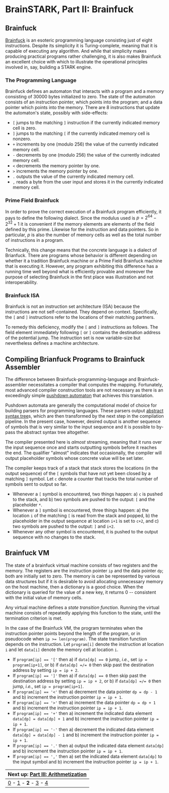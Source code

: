 # BrainSTARK, Part II: Brainfuck

## Brainfuck

[Brainfuck](https://en.wikipedia.org/wiki/Brainfuck) is an esoteric programming language consisting just of eight instructions. Despite its simplicity it is Turing-complete, meaning that it is capable of executing any algorithm. And while that simplicity makes producing practical programs rather challenging, it is also makes Brainfuck an excellent choice with which to illustrate the operational principles involved in, say, building a STARK engine.

### The Programming Language

Brainfuck defines an automaton that interacts with a program and a memory consisting of 30000 bytes initialized to zero. The state of the automaton consists of an instruction pointer, which points into the program; and a data pointer which points into the memory. There are 8 instructions that update the automaton's state, possibly with side-effects:
 - `[` jumps to the matching `]` instruction if the currently indicated memory cell is zero.
 - `]` jumps to the matching `[` if the currently indicated memory cell is nonzero.
 - `+` increments by one (modulo 256) the value of the currently indicated memory cell.
 - `-` decrements by one (modulo 256) the value of the currently indicated memory cell.
 - `<` decrements the memory pointer by one.
 - `>` increments the memory pointer by one.
 - `.` outputs the value of the currently indicated memory cell.
 - `,` reads a byte from the user input and stores it in the currently indicated memory cell.

### Prime Field Brainfuck

In order to prove the correct execution of a Brainfuck program efficiently, it pays to define the following dialect. Since the modulus used is $p = 2^{64} - 2^{32} + 1$ it is convenient if the memory elements are elements of the field defined by this prime. Likewise for the instruction and data pointers. So in particular, $p$ is also the number of memory cells as well as the total number of instructions in a program.

Technically, this change means that the concrete language is a dialect of Brianfuck. There are programs whose behavior is different depending on whether it a tradition Brainfuck machine or a Prime Field Brainfuck machine that is executing it. However, any program exhibiting this difference has a running time well beyond what is efficiently provable and moreover the purpose of selecting Brainfuck in the first place was illustration and not interoperability.

### Brainfuck ISA

Brainfuck is not an instruction set architecture (ISA) because the instructions are not self-contained. They depend on context. Specifically, the `[` and `]` instructions refer to the locations of their matching partners.

To remedy this deficiency, modify the `[` and `]` instructions as follows. The field element immediately following `[` or `]` contains the destination address of the potential jump. The instruction set is now variable-size but nevertheless defines a machine architecture.

## Compiling Brianfuck Programs to Brainfuck Assembler

The difference between Brainfuck-programming-language and Brainfuck-assembler necessitates a compiler that computes the mapping. Fortunately, most advanced compiler construction tools are not necessary as there is an exceedingly simple [pushdown automaton](https://en.wikipedia.org/wiki/Pushdown_automaton) that achieves this translation.

Pushdown automata are generally the computational model of choice for building parsers for programming languages. These parsers output [abstract syntax tree](https://en.wikipedia.org/wiki/Abstract_syntax_tree)s, which are then transformed by the next step in the compilation pipeline. In the present case, however, desired output is another sequence of symbols that is very similar to the input sequence and it is possible to by-pass the abstract syntax tree altogether.

The compiler presented here is *almost* streaming, meaning that it runs over the input sequence once and starts outputting symbols before it reaches the end. The qualifier "almost" indicates that occasionally, the compiler will output placeholder symbols whose concrete value will be set later. 

The compiler keeps track of a stack that stack stores the locations (in the output sequence) of the `[` symbols that have not yet been closed by a matching `]` symbol. Let `c` denote a counter that tracks the total number of symbols sent to output so far. 
 - Whenever a `[` symbol is encountered, two things happen: a) `c` is pushed to the stack, and b) two symbols are pushed to the output: `[` and the placeholder `*`.
 - Whenever a `]` symbol is encountered, three things happen: a) the location `i` of the matching `[` is read from the stack and popped, b) the placeholder in the output sequence at location `i+1` is set to `c+2`, and c) two symbols are pushed to the output: `]` and `i+2`.
 - Whenever any other symbol is encountered, it is pushed to the output sequence with no changes to the stack.

## Brainfuck VM

The state of a brainfuck virtual machine consists of two registers and the memory. The registers are the instruction pointer `ip` and the data pointer `dp`; both are initially set to zero. The memory is can be represented by various data structures but if it is desirable to avoid allocating unnecessary memory on the host machine, then a dictionary is a good choice. When the dictionary is queried for the value of a new key, it returns 0 -- consistent with the initial value of memory cells.

Any virtual machine defines a *state transition function*. Running the virtual machine consists of repeatedly applying this function to the state, until the termination criterion is met.

In the case of the Brainfuck VM, the program terminates when the instruction pointer points beyond the length of the program, or in pseudocode when `ip >= len(program)`. The state transition function depends on the instruction. Let `program[i]` denote the instruction at location `i` and let `data[i]` denote the memory cell at location `i`.
 - If `program[ip] == '['` then a) if `data[dp] == 0` jump, *i.e.*, set `ip = program[ip+1]`, or b) if `data[dp] =/= 0` then skip past the destination address by setting `ip = ip + 2`.
 - If `program[ip] == ']'` then a) if `data[dp] == 0` then skip past the destination address by setting `ip = ip + 2`, or b) if `data[dp] =/= 0` then jump, *i.e.*, set `ip = program[ip+1]`.
 - If `program[ip] == '<'` then a) decrement the data pointer `dp = dp - 1` and b) increment the instruction pointer `ip = ip + 1`.
 - If `program[ip] == '>'` then a) increment the data pointer `dp = dp + 1` and b) increment the instruction pointer `ip = ip + 1`.
 - If `program[ip] == '+'` then a) increment the indicated data element `data[dp] = data[dp] + 1` and b) increment the instruction pointer `ip = ip + 1`.
 - If `program[ip] == '-'` then a) decrement the indicated data element `data[dp] = data[dp] - 1` and b) increment the instruction pointer `ip = ip + 1`.
 - If `program[ip] == '.'` then a) output the indicated data element `data[dp]` and b) increment the instruction pointer `ip = ip + 1`.
 - If `program[ip] == ','` then a) set the indicated data element `data[dp]` to the input symbol and b) increment the instruction pointer `ip = ip + 1`.


| Next up: [Part III: Arithmetization](arithmetization) |
|-|
| [0](index) - [1](engine) - **2** - [3](arithmetization) - [4](next) |